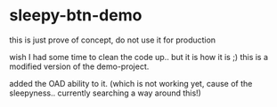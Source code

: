 # sleepy-btn-demo

this is just prove of concept, do not use it for production

wish I had some time to clean the code up.. but it is how it is ;)
this is a modified version of the demo-project.

added the OAD ability to it. (which is not working yet, cause of the sleepyness.. currently searching a way around this!)
